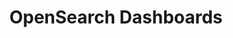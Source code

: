 ---
role: ui
title: OpenSearch Dashboards
artifact_id: opensearch-dashboards
architecture: arm64
platform: linux
type: yum
artifact_url: https://artifacts.opensearch.org/releases/bundle/opensearch-dashboards/1.x/opensearch-dashboards-1.x.repo
version: 1.3.12
category: opensearch-dashboards
slug: opensearch-dashboards-1.3.12-linux-arm64-yum
signature: https://artifacts.opensearch.org/releases/bundle/opensearch-dashboards/1.x/opensearch-dashboards-1.x.repo.sig
guide: https://opensearch.org/docs/latest/opensearch/install/rpm
---